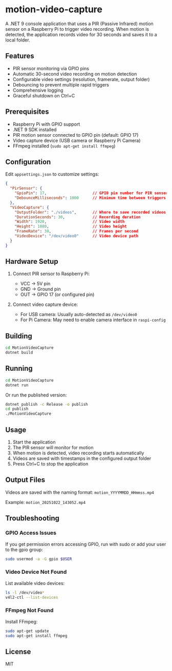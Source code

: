 # motion-video-capture

A .NET 9 console application that uses a PIR (Passive Infrared) motion sensor on a Raspberry Pi to trigger video recording. When motion is detected, the application records video for 30 seconds and saves it to a local folder.

## Features

- PIR sensor monitoring via GPIO pins
- Automatic 30-second video recording on motion detection
- Configurable video settings (resolution, framerate, output folder)
- Debouncing to prevent multiple rapid triggers
- Comprehensive logging
- Graceful shutdown on Ctrl+C

## Prerequisites

- Raspberry Pi with GPIO support
- .NET 9 SDK installed
- PIR motion sensor connected to GPIO pin (default: GPIO 17)
- Video capture device (USB camera or Raspberry Pi Camera)
- FFmpeg installed (`sudo apt-get install ffmpeg`)

## Configuration

Edit `appsettings.json` to customize settings:

```json
{
  "PirSensor": {
    "GpioPin": 17,                    // GPIO pin number for PIR sensor
    "DebounceMilliseconds": 1000      // Minimum time between triggers
  },
  "VideoCapture": {
    "OutputFolder": "./videos",       // Where to save recorded videos
    "DurationSeconds": 30,            // Recording duration
    "Width": 1920,                    // Video width
    "Height": 1080,                   // Video height
    "FrameRate": 30,                  // Frames per second
    "VideoDevice": "/dev/video0"      // Video device path
  }
}
```

## Hardware Setup

1. Connect PIR sensor to Raspberry Pi:
   - VCC → 5V pin
   - GND → Ground pin
   - OUT → GPIO 17 (or configured pin)

2. Connect video capture device:
   - For USB camera: Usually auto-detected as `/dev/video0`
   - For Pi Camera: May need to enable camera interface in `raspi-config`

## Building

```bash
cd MotionVideoCapture
dotnet build
```

## Running

```bash
cd MotionVideoCapture
dotnet run
```

Or run the published version:

```bash
dotnet publish -c Release -o publish
cd publish
./MotionVideoCapture
```

## Usage

1. Start the application
2. The PIR sensor will monitor for motion
3. When motion is detected, video recording starts automatically
4. Videos are saved with timestamps in the configured output folder
5. Press Ctrl+C to stop the application

## Output Files

Videos are saved with the naming format: `motion_YYYYMMDD_HHmmss.mp4`

Example: `motion_20251022_143052.mp4`

## Troubleshooting

### GPIO Access Issues
If you get permission errors accessing GPIO, run with sudo or add your user to the gpio group:
```bash
sudo usermod -a -G gpio $USER
```

### Video Device Not Found
List available video devices:
```bash
ls -l /dev/video*
v4l2-ctl --list-devices
```

### FFmpeg Not Found
Install FFmpeg:
```bash
sudo apt-get update
sudo apt-get install ffmpeg
```

## License

MIT
